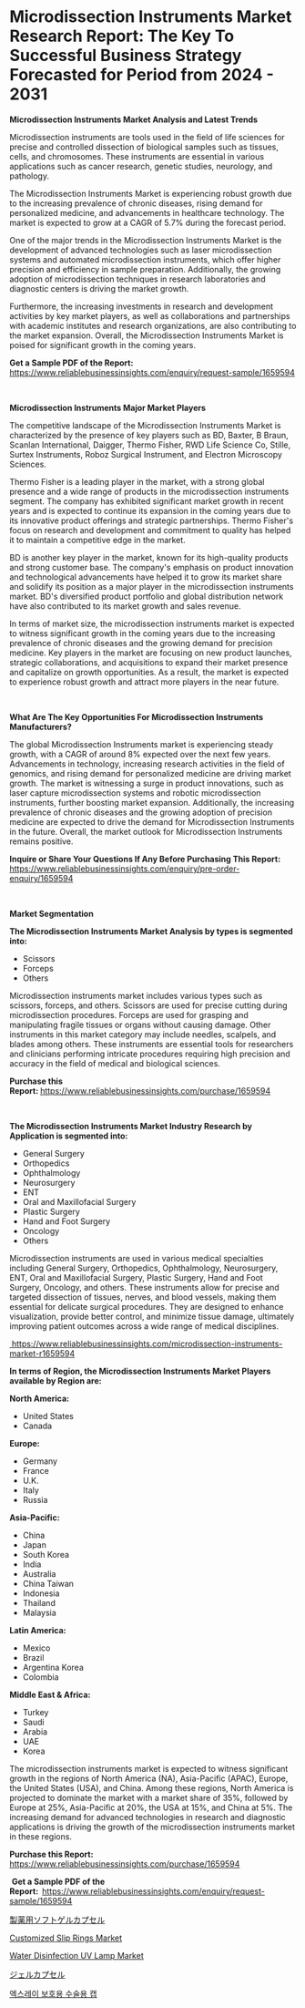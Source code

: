 <p><h1>Microdissection Instruments Market Research Report: The Key To Successful Business Strategy Forecasted for Period from 2024 - 2031</h1></p><p><strong>Microdissection Instruments Market Analysis and Latest Trends</strong></p>
<p><p>Microdissection instruments are tools used in the field of life sciences for precise and controlled dissection of biological samples such as tissues, cells, and chromosomes. These instruments are essential in various applications such as cancer research, genetic studies, neurology, and pathology.</p><p>The Microdissection Instruments Market is experiencing robust growth due to the increasing prevalence of chronic diseases, rising demand for personalized medicine, and advancements in healthcare technology. The market is expected to grow at a CAGR of 5.7% during the forecast period.</p><p>One of the major trends in the Microdissection Instruments Market is the development of advanced technologies such as laser microdissection systems and automated microdissection instruments, which offer higher precision and efficiency in sample preparation. Additionally, the growing adoption of microdissection techniques in research laboratories and diagnostic centers is driving the market growth.</p><p>Furthermore, the increasing investments in research and development activities by key market players, as well as collaborations and partnerships with academic institutes and research organizations, are also contributing to the market expansion. Overall, the Microdissection Instruments Market is poised for significant growth in the coming years.</p></p>
<p><strong>Get a Sample PDF of the Report:&nbsp;</strong> <a href="https://www.reliablebusinessinsights.com/enquiry/request-sample/1659594">https://www.reliablebusinessinsights.com/enquiry/request-sample/1659594</a></p>
<p>&nbsp;</p>
<p><strong>Microdissection Instruments Major Market Players</strong></p>
<p><p>The competitive landscape of the Microdissection Instruments Market is characterized by the presence of key players such as BD, Baxter, B Braun, Scanlan International, Daigger, Thermo Fisher, RWD Life Science Co, Stille, Surtex Instruments, Roboz Surgical Instrument, and Electron Microscopy Sciences. </p><p>Thermo Fisher is a leading player in the market, with a strong global presence and a wide range of products in the microdissection instruments segment. The company has exhibited significant market growth in recent years and is expected to continue its expansion in the coming years due to its innovative product offerings and strategic partnerships. Thermo Fisher's focus on research and development and commitment to quality has helped it to maintain a competitive edge in the market.</p><p>BD is another key player in the market, known for its high-quality products and strong customer base. The company's emphasis on product innovation and technological advancements have helped it to grow its market share and solidify its position as a major player in the microdissection instruments market. BD's diversified product portfolio and global distribution network have also contributed to its market growth and sales revenue.</p><p>In terms of market size, the microdissection instruments market is expected to witness significant growth in the coming years due to the increasing prevalence of chronic diseases and the growing demand for precision medicine. Key players in the market are focusing on new product launches, strategic collaborations, and acquisitions to expand their market presence and capitalize on growth opportunities. As a result, the market is expected to experience robust growth and attract more players in the near future.</p></p>
<p>&nbsp;</p>
<p><strong>What Are The Key Opportunities For Microdissection Instruments Manufacturers?</strong></p>
<p><p>The global Microdissection Instruments market is experiencing steady growth, with a CAGR of around 8% expected over the next few years. Advancements in technology, increasing research activities in the field of genomics, and rising demand for personalized medicine are driving market growth. The market is witnessing a surge in product innovations, such as laser capture microdissection systems and robotic microdissection instruments, further boosting market expansion. Additionally, the increasing prevalence of chronic diseases and the growing adoption of precision medicine are expected to drive the demand for Microdissection Instruments in the future. Overall, the market outlook for Microdissection Instruments remains positive.</p></p>
<p><strong>Inquire or Share Your Questions If Any Before Purchasing This Report:</strong> <a href="https://www.reliablebusinessinsights.com/enquiry/pre-order-enquiry/1659594">https://www.reliablebusinessinsights.com/enquiry/pre-order-enquiry/1659594</a></p>
<p>&nbsp;</p>
<p><strong>Market Segmentation</strong></p>
<p><strong>The Microdissection Instruments Market Analysis by types is segmented into:</strong></p>
<p><ul><li>Scissors</li><li>Forceps</li><li>Others</li></ul></p>
<p><p>Microdissection instruments market includes various types such as scissors, forceps, and others. Scissors are used for precise cutting during microdissection procedures. Forceps are used for grasping and manipulating fragile tissues or organs without causing damage. Other instruments in this market category may include needles, scalpels, and blades among others. These instruments are essential tools for researchers and clinicians performing intricate procedures requiring high precision and accuracy in the field of medical and biological sciences.</p></p>
<p><strong>Purchase this Report:&nbsp;</strong><a href="https://www.reliablebusinessinsights.com/purchase/1659594">https://www.reliablebusinessinsights.com/purchase/1659594</a></p>
<p>&nbsp;</p>
<p><strong>The Microdissection Instruments Market Industry Research by Application is segmented into:</strong></p>
<p><ul><li>General Surgery</li><li>Orthopedics</li><li>Ophthalmology</li><li>Neurosurgery</li><li>ENT</li><li>Oral and Maxillofacial Surgery</li><li>Plastic Surgery</li><li>Hand and Foot Surgery</li><li>Oncology</li><li>Others</li></ul></p>
<p><p>Microdissection instruments are used in various medical specialties including General Surgery, Orthopedics, Ophthalmology, Neurosurgery, ENT, Oral and Maxillofacial Surgery, Plastic Surgery, Hand and Foot Surgery, Oncology, and others. These instruments allow for precise and targeted dissection of tissues, nerves, and blood vessels, making them essential for delicate surgical procedures. They are designed to enhance visualization, provide better control, and minimize tissue damage, ultimately improving patient outcomes across a wide range of medical disciplines.</p></p>
<p><a href="https://www.reliablebusinessinsights.com/microdissection-instruments-market-r1659594">&nbsp;https://www.reliablebusinessinsights.com/microdissection-instruments-market-r1659594</a></p>
<p><strong>In terms of Region, the Microdissection Instruments Market Players available by Region are:</strong></p>
<p>
    <p> <strong> North America: </strong>
        <ul>
            <li>United States</li>
            <li>Canada</li>
        </ul>
        </p> 
    <p> <strong> Europe: </strong>
        <ul>
            <li>Germany</li>
            <li>France</li>
            <li>U.K.</li>
            <li>Italy</li>
            <li>Russia</li>
        </ul>
        </p> 
    <p> <strong> Asia-Pacific: </strong>
        <ul>
            <li>China</li>
            <li>Japan</li>
            <li>South Korea</li>
            <li>India</li>
            <li>Australia</li>
            <li>China Taiwan</li>
            <li>Indonesia</li>
            <li>Thailand</li>
            <li>Malaysia</li>
        </ul>
        </p> 
    <p> <strong> Latin America: </strong>
        <ul>
            <li>Mexico</li>
            <li>Brazil</li>
            <li>Argentina Korea</li>
            <li>Colombia</li>
        </ul>
        </p> 
    <p> <strong> Middle East & Africa: </strong>
        <ul>
            <li>Turkey</li>
            <li>Saudi</li>
            <li>Arabia</li>
            <li>UAE</li>
            <li>Korea</li>
        </ul>
    </p>
    </p>
<p><p>The microdissection instruments market is expected to witness significant growth in the regions of North America (NA), Asia-Pacific (APAC), Europe, the United States (USA), and China. Among these regions, North America is projected to dominate the market with a market share of 35%, followed by Europe at 25%, Asia-Pacific at 20%, the USA at 15%, and China at 5%. The increasing demand for advanced technologies in research and diagnostic applications is driving the growth of the microdissection instruments market in these regions.</p></p>
<p><strong>Purchase this Report: </strong><a href="https://www.reliablebusinessinsights.com/purchase/1659594">https://www.reliablebusinessinsights.com/purchase/1659594</a></p>
<p>&nbsp;<strong>Get a Sample PDF of the Report:&nbsp;&nbsp;</strong><a href="https://www.reliablebusinessinsights.com/enquiry/request-sample/1659594">https://www.reliablebusinessinsights.com/enquiry/request-sample/1659594</a></p>
<p><strong></strong></p>
<p><p><a href="https://github.com/DayanaRunolfsdottir/Market-Research-Report-List-1/blob/main/4108942167419.md">製薬用ソフトゲルカプセル</a></p><p><a href="https://issuu.com/reportprime-2/docs/customized-slip-rings-market-size-2030.pptx">Customized Slip Rings Market</a></p><p><a href="https://github.com/yadanielu/Market-Research-Report-List-1/blob/main/water-disinfection-uv-lamp-market.md">Water Disinfection UV Lamp Market</a></p><p><a href="https://github.com/VinceMarvin1/Market-Research-Report-List-1/blob/main/5599417167418.md">ジェルカプセル</a></p><p><a href="https://github.com/rick7624/Market-Research-Report-List-2/blob/main/9346601180756.md">엑스레이 보호용 수술용 캡</a></p></p>